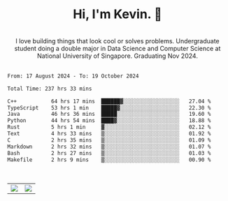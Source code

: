 <!--
**kevin-pek/kevin-pek** is a ✨ _special_ ✨ repository because its `README.md` (this file) appears on your GitHub profile.

Here are some ideas to get you started:

- 🔭 I’m currently working on ...
- 🌱 I’m currently learning ...
- 👯 I’m looking to collaborate on ...
- 🤔 I’m looking for help with ...
- 💬 Ask me about ...
- 📫 How to reach me: ...
- 😄 Pronouns: ...
- ⚡ Fun fact: ...
-->
<div align="center">
  <h1>Hi, I'm Kevin. 👋</h1>
  <br />
  I love building things that look cool or solves problems. Undergraduate student doing a double major in Data Science and Computer Science at National University of Singapore. Graduating Nov 2024.
</div>
<br />
<!--START_SECTION:waka-->

```txt
From: 17 August 2024 - To: 19 October 2024

Total Time: 237 hrs 33 mins

C++           64 hrs 17 mins  ██████▓░░░░░░░░░░░░░░░░░░   27.04 %
TypeScript    53 hrs 1 min    █████▓░░░░░░░░░░░░░░░░░░░   22.30 %
Java          46 hrs 36 mins  █████░░░░░░░░░░░░░░░░░░░░   19.60 %
Python        44 hrs 54 mins  ████▓░░░░░░░░░░░░░░░░░░░░   18.88 %
Rust          5 hrs 1 min     ▓░░░░░░░░░░░░░░░░░░░░░░░░   02.12 %
Text          4 hrs 33 mins   ▒░░░░░░░░░░░░░░░░░░░░░░░░   01.92 %
C             2 hrs 35 mins   ▒░░░░░░░░░░░░░░░░░░░░░░░░   01.09 %
Markdown      2 hrs 32 mins   ▒░░░░░░░░░░░░░░░░░░░░░░░░   01.07 %
Bash          2 hrs 27 mins   ▒░░░░░░░░░░░░░░░░░░░░░░░░   01.03 %
Makefile      2 hrs 9 mins    ▒░░░░░░░░░░░░░░░░░░░░░░░░   00.90 %
```

<!--END_SECTION:waka-->
<br />
<table width="100%">
  <tr>
    <td align="left" width="50%">
      <img src="https://github-readme-stats-kevin-pek.vercel.app/api?username=kevin-pek&include_all_commits=true&count_private=true&theme=rose_pine" />
    </td>
    <td align="right" width="50%">
      <img src="https://github-readme-stats-kevin-pek.vercel.app/api/top-langs?username=kevin-pek&langs_count=10&hide_progress=true&theme=rose_pine" />
    </td>
  </tr>
</table>

